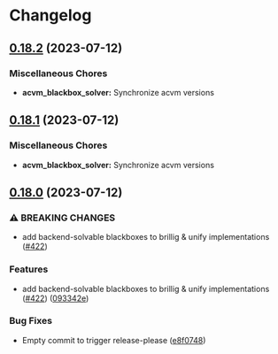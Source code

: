 # Changelog

## [0.18.2](https://github.com/noir-lang/acvm/compare/acvm_blackbox_solver-v0.18.1...acvm_blackbox_solver-v0.18.2) (2023-07-12)


### Miscellaneous Chores

* **acvm_blackbox_solver:** Synchronize acvm versions

## [0.18.1](https://github.com/noir-lang/acvm/compare/acvm_blackbox_solver-v0.18.0...acvm_blackbox_solver-v0.18.1) (2023-07-12)


### Miscellaneous Chores

* **acvm_blackbox_solver:** Synchronize acvm versions

## [0.18.0](https://github.com/noir-lang/acvm/compare/acvm_blackbox_solver-v0.17.0...acvm_blackbox_solver-v0.18.0) (2023-07-12)


### ⚠ BREAKING CHANGES

* add backend-solvable blackboxes to brillig & unify implementations ([#422](https://github.com/noir-lang/acvm/issues/422))

### Features

* add backend-solvable blackboxes to brillig & unify implementations ([#422](https://github.com/noir-lang/acvm/issues/422)) ([093342e](https://github.com/noir-lang/acvm/commit/093342ea9481a311fa71343b8b7a22774788838a))


### Bug Fixes

* Empty commit to trigger release-please ([e8f0748](https://github.com/noir-lang/acvm/commit/e8f0748042ef505d59ab63266d3c36c5358ee30d))
